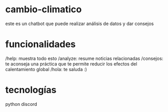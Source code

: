 # cambio-climatico
este es un chatbot que puede realizar análisis de datos y dar consejos
# funcionalidades
/help: muestra todo esto
/analyze: resume noticias relacionadas
/consejos: te aconseja una práctica que te permite reducir los efectos del calentamiento global
/hola: te saluda :)
# tecnologías
python
discord
